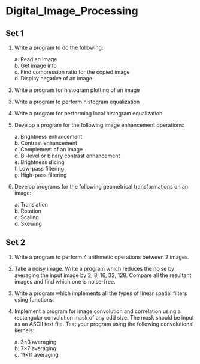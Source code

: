 # Digital_Image_Processing

## Set 1
1. Write a program to do the following:

    a. Read an image  
    b. Get image info  
    c. Find compression ratio for the copied image  
    d. Display negative of an image  

2. Write a program for histogram plotting of an image

3. Write a program to perform histogram equalization

4. Write a program for performing local histogram equalization

5. Develop a program for the following image enhancement operations:

    a. Brightness enhancement  
    b. Contrast enhancement  
    c. Complement of an image  
    d. Bi-level or binary contrast enhancement  
    e. Brightness slicing  
    f. Low-pass filtering  
    g. High-pass filtering  

6. Develop programs for the following geometrical transformations on an image:

    a. Translation  
    b. Rotation  
    c. Scaling  
    d. Skewing  

## Set 2
1. Write a program to perform 4 arithmetic operations between 2 images.  

2. Take a noisy image. Write a program which reduces the noise by averaging the input image by 2, 8, 16, 32, 128. Compare all the resultant images and find which one is noise-free.  

3. Write a program which implements all the types of linear spatial filters using functions.  

4. Implement a program for image convolution and correlation using a rectangular convolution mask of any odd size. The mask should be input as an ASCII text file. Test your program using the following convolutional kernels:  

   a. 3×3 averaging  
   b. 7×7 averaging  
   c. 11×11 averaging  
